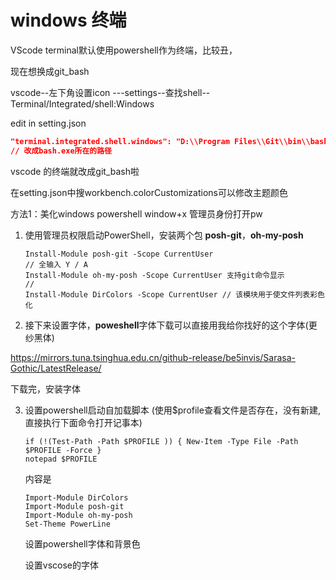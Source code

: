 # windows 终端



VScode terminal默认使用powershell作为终端，比较丑，

现在想换成git_bash

vscode--左下角设置icon ---settings--查找shell--Terminal/Integrated/shell:Windows

edit in setting.json

```json 
"terminal.integrated.shell.windows": "D:\\Program Files\\Git\\bin\\bash.exe",
// 改成bash.exe所在的路径
```

vscode 的终端就改成git_bash啦

在setting.json中搜workbench.colorCustomizations可以修改主题颜色



方法1：美化windows powershell  window+x 管理员身份打开pw

1. 使用管理员权限启动PowerShell，安装两个包 **posh-git**，**oh-my-posh**

   ```
   Install-Module posh-git -Scope CurrentUser
   // 全输入 Y / A
   Install-Module oh-my-posh -Scope CurrentUser 支持git命令显示
   // 
   Install-Module DirColors -Scope CurrentUser // 该模块用于使文件列表彩色化
   ```

2. 接下来设置字体，**poweshell**字体下载可以直接用我给你找好的这个字体(更纱黑体)

https://mirrors.tuna.tsinghua.edu.cn/github-release/be5invis/Sarasa-Gothic/LatestRelease/

下载完，安装字体

3. 设置powershell启动自加载脚本  (使用$profile查看文件是否存在，没有新建, 直接执行下面命令打开记事本)

   ```
   if (!(Test-Path -Path $PROFILE )) { New-Item -Type File -Path $PROFILE -Force }
   notepad $PROFILE
   ```

   内容是

   ```
   Import-Module DirColors
   Import-Module posh-git
   Import-Module oh-my-posh
   Set-Theme PowerLine
   ```

   设置powershell字体和背景色

   设置vscose的字体

   